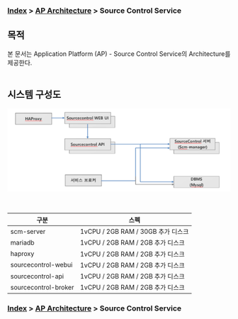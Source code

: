 ### [Index](https://github.com/PaaS-TA/Guide/blob/master/README.md) > [AP Architecture](../README.md) > Source Control Service

## 목적
본 문서는 Application Platform (AP) - Source Control Service의 Architecture를 제공한다.
<br><br>

## 시스템 구성도
![Source Control Service Architecture](image/source_control_architecture.PNG)

<br>

| 구분  | 스펙 |
|-------|-----|
| scm-server | 1vCPU / 2GB RAM / 30GB 추가 디스크 |
| mariadb | 1vCPU / 2GB RAM / 2GB 추가 디스크 |
| haproxy | 1vCPU / 2GB RAM / 2GB 추가 디스크 |
| sourcecontrol-webui | 1vCPU / 2GB RAM / 2GB 추가 디스크 |
| sourcecontrol-api | 1vCPU / 2GB RAM / 2GB 추가 디스크 |
| sourcecontrol-broker | 1vCPU / 2GB RAM / 2GB 추가 디스크 |


### [Index](https://github.com/PaaS-TA/Guide/blob/master/README.md) > [AP Architecture](../README.md) > Source Control Service
